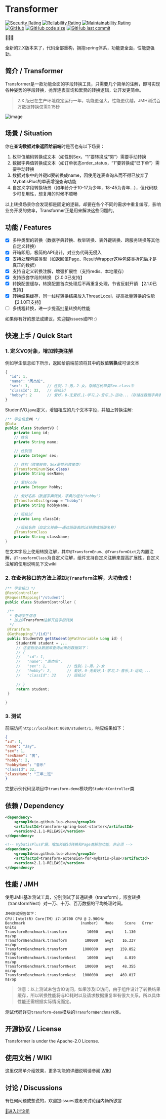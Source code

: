 # Transformer

[![Security Rating](https://sonarcloud.io/api/project_badges/measure?project=luo-zhan_Transformer&metric=security_rating)](https://sonarcloud.io/summary/new_code?id=luo-zhan_Transformer)
[![Reliability Rating](https://sonarcloud.io/api/project_badges/measure?project=luo-zhan_Transformer&metric=reliability_rating)](https://sonarcloud.io/summary/new_code?id=luo-zhan_Transformer)
[![Maintainability Rating](https://sonarcloud.io/api/project_badges/measure?project=luo-zhan_Transformer&metric=sqale_rating)](https://sonarcloud.io/summary/new_code?id=luo-zhan_Transformer)<br>
[![GitHub](https://img.shields.io/github/license/luo-zhan/Transformer)](http://opensource.org/licenses/apache-2-0)
[![GitHub code size](https://img.shields.io/github/languages/code-size/Robot-L/transformer)]()
[![GitHub last commit](https://img.shields.io/github/last-commit/Robot-L/translator?label=last%20commit)]()

🎉🎉🎉

全新的2.X版本来了，代码全部重构，拥抱spring体系，功能更全面，性能更强劲。

## 简介 / Transformer

Transformer是一款功能全面的字段转换工具，只需要几个简单的注解，即可实现各种姿势的字段转换，抛弃连表查询和累赘的转换逻辑，让开发更简单。

> 2.X 版已在生产环境稳定运行一年，功能更强大，性能更优越，JMH测试百万数据转换仅需0.15秒
>
![image](https://msb-edu-dev.oss-cn-beijing.aliyuncs.com/test/Transform.png)

## 场景 / Situation

你在**查询数据对象返回给前端**时是否也有以下场景：

1. 枚举值编码转换成文本（如性别Sex，“1”要转换成“男”）需要手动转换
2. 数据字典值转换成文本（如订单状态order_status，“1”要转换成“已下单”）需要手动转换
3. 数据对象中的外键id要转换成name，因使用连表查询从而不得已放弃了MybatisPlus的单表增强查询功能
4. 自定义字段转换场景（如年龄介于10-17为少年，18-45为青年...），但代码缺少可复用性，想复用的时候不顺畅

以上转换场景你会发现都是固定的逻辑，却要在各个不同的需求中重复编写，影响业务开发的效率，Transformer正是用来解决这些问题的。

## 功能 / Features

- [x] 多种类型的转换（数据字典转换、枚举转换、表外键转换、跨服务转换等其他自定义转换）
- [x] 开箱即用，极简的API设计，对业务代码无侵入
- [x] 支持处理包装类型（如返回值Page、ResultWrapper这种包装类拆包后才是真正的数据）
- [x] 支持自定义转换注解，增强扩展性（支持redis、本地缓存）
- [x] 支持嵌套字段的转换 【2.0.0已支持】
- [x] 转换配置缓存，转换配置首次处理后不再重复处理，节省反射开销 【2.1.0已支持】
- [x] 转换结果缓存，同一线程转换结果放入ThreadLocal，提高批量转换的性能 【2.1.0已支持】
- [ ] 多线程转换，进一步提高批量转换的性能

如果你有好的想法或建议，欢迎提issues或PR :)

## 快速上手 / Quick Start

### 1. 定义VO对象，增加转换注解

例如学生信息如下所示，返回给前端前须将其中的数值**转换**成可读文本

```js
{
  "id": 1, 
  "name": "周杰伦", 
  "sex": 1,        // 性别，1-男，2-女，存储在枚举类Sex.class中
  "classId": 32,   // 班级id
  "hobby": 2       // 爱好，0-无爱好,1-学习,2-音乐,3-运动...（存储在数据字典表中，分组名为"hobby"）
}
```

StudentVO.java定义，增加相应的几个文本字段，并加上转换注解:

```java
/** 学生信息VO */
@Data
public class StudentVO {
    private Long id;
    // 姓名
    private String name;

    // 性别值
    private Integer sex;

    // 性别（枚举转换，Sex是性别枚举类）
    @TransformEnum(Sex.class)
    private String sexName;

    // 爱好code
    private Integer hobby;

    // 爱好名称（数据字典转换，字典的组为"hobby"）
    @TransformDict(group = "hobby")
    private String hobbyName;

    // 班级id
    private Long classId;

     //班级名称（自定义转换——通过班级表的id转换成班级名称）
    @TransformClass
    private String className;
}
```
  在文本字段上使用转换注解，其中`@TransformEnum`、`@TransformDict`为内置注解，`@TransformClass`为自定义注解，组件支持自定义注解来提高扩展性，自定义注解的使用说明见下文wiki

### 2. 在查询接口的方法上添加`@Transform`注解，大功告成！
   ```java
   /** 学生接口 */
   @RestController
   @RequestMapping("/student")
   public class StudentController {

    /**
     * 查询学生信息
     * 加上@Transform注解开启字段转换
     */
    @Transform
    @GetMapping("/{id}")
    public StudentVO getStudent(@PathVariable Long id) {
        StudentVO student = ...
        // 这里假设从数据库查询出来的数据如下：
        // {
        //   "id": 1, 
        //   "name": "周杰伦", 
        //   "sex": 1,         // 性别，1-男，2-女
        //   "hobby": 2,       // 爱好，0-无爱好,1-学习,2-音乐,3-运动,...
        //   "classId": 32     // 班级id
        
        // }
        return student;
    }

}
   ```

### 3. 测试

前端访问`http://localhost:8080/student/1`，响应结果如下：

   ```json
   {
  "id": 1,
  "name": "Jay",
  "sex": 1,
  "sexName": "男",
  "hobby": 2,
  "hobbyName": "音乐"
  "classId": 32,
  "className": "三年二班"
}
   ```

完整示例代码见项目中`transform-demo`模块的`StudentController`类

## 依赖 / Dependency
   ```xml
   <dependency>
       <groupId>io.github.luo-zhan</groupId>
       <artifactId>transform-spring-boot-starter</artifactId>
       <version>2.1.1-RELEASE</version>
   </dependency>
   
  <!-- MybatisPlus扩展，增加外键id转换和Page类解包功能，非必须 -->
   <dependency>
       <groupId>io.github.luo-zhan</groupId>
       <artifactId>transform-extension-for-mybatis-plus</artifactId>
       <version>2.1.1-RELEASE</version>
   </dependency>
 
   ```

## 性能 / JMH

使用JMH基准测试工具，分别测试了普通转换（transform），嵌套转换（transformNest）对一万、十万、百万数据的平均处理时间。

```agsl
JMH测试报告如下：
CPU：Intel(R) Core(TM) i7-10700 CPU @ 2.90GHz
Benchmark                         (number)   Mode     Score   Error   Units
TransformBenchmark.transform         10000   avgt     1.130           ms/op
TransformBenchmark.transform        100000   avgt    16.337           ms/op
TransformBenchmark.transform       1000000   avgt   159.852           ms/op
TransformBenchmark.transformNest     10000   avgt     4.019           ms/op
TransformBenchmark.transformNest    100000   avgt    48.355           ms/op
TransformBenchmark.transformNest   1000000   avgt   469.017           ms/op
```

> 注意：以上测试未包含IO访问，如果涉及IO访问，由于组件设计了转换结果缓存，所以转换性能将与IO耗时以及请求数据重复率有很大关系，所以具体性能还需根据实际情况而定。

测试代码详见`transform-demo`模块的`TransformBenchmark`类。

## 开源协议 / License

Transformer is under the Apache-2.0 License.

## 使用文档 / WIKI

这里仅简单介绍效果，更多功能的详细说明请参阅 [WIKI](https://github.com/luo-zhan/Transformer/wiki)

## 讨论 / Discussions

有任何问题或想说的，欢迎提issues或者来讨论组内畅所欲言

[💬进入讨论组](https://github.com/luo-zhan/Transformer/discussions)
